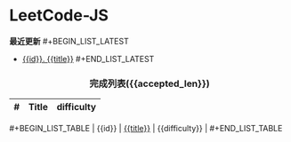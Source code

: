 # LeetCode-JS

**最近更新**
#+BEGIN_LIST_LATEST
- [{{id}}. {{title}}]({{url}})
#+END_LIST_LATEST

<!-- more -->

<h3 style="text-align:center;border:none;">完成列表({{accepted_len}})</h3>

|   # | Title | difficulty |
|----:|-------|:-----------|
#+BEGIN_LIST_TABLE
| {{id}} | [{{title}}]({{url}}) | {{difficulty}} |
#+END_LIST_TABLE